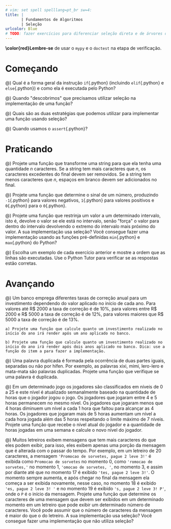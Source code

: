 ```yaml
---
# vim: set spell spelllang=pt_br sw=4:
title: |
       | Fundamentos de Algoritmos
       | Seleção
urlcolor: Blue
# TODO: fazer exercícios para diferenciar seleção direta e de árvores de seleção
---
```


**\color{red}Lembre-se** de usar o `mypy` e o `doctest` na etapa de verificação.


# Começando

@) Qual é a forma geral da instrução `if`{.python} (incluindo `elif`{.python} e `else`{.python}) e como ela é executada pelo Python?

@) Quando "descobrimos" que precisamos utilizar seleção na implementação de uma função?

@) Quais são as duas estratégias que podemos utilizar para implementar uma função usando seleção?

@) Quando usamos o `assert`{.python}?


# Praticando

@) Projete uma função que transforme uma string para que ela tenha uma quantidade $n$ caracteres. Se a string tem mais caracteres que $n$, os caracteres excedentes do final devem ser removidos. Se a string tem menos caracteres que $n$, espaços em branco devem ser adicionados no final.

@) Projete uma função que determine o sinal de um número, produzindo `-1`{.python} para valores negativos, `1`{.python} para valores positivos e `0`{.python} para o `0`{.python}.

@) Projete uma função que restrinja um valor a um determinado intervalo, isto é, devolve o valor se ele está no intervalo, senão "força" o valor para dentro do intervalo devolvendo o extremo do intervalo mais próximo do valor. A sua implementação usa seleção? Você consegue fazer uma implementação usando as funções pré-definidas `min`{.python} e `max`{.python} do Python?

@) Escolha um exemplo de cada exercício anterior e mostre a ordem que as linhas são executadas. Use o Python Tutor para verificar se as respostas estão corretas.


# Avançando

@) Um banco emprega diferentes taxas de correção anual para um investimento dependendo do valor aplicado no início de cada ano. Para valores até R$ 2000 a taxa de correção é de 10%, para valores entre R$ 2000 e R$ 5000 a taxa de correção é de 12%, para valores maiores que R$ 5000 a taxa de correção é de 13%.

    a) Projete uma função que calcule quanto um investimento realizado no início do ano irá render após um ano aplicado no banco.

    b) Projete uma função que calcule quanto um investimento realizado no início do ano irá render após dois anos aplicado no banco. Dica: use a função do item a para fazer a implementação.


@) Uma palavra duplicada é formada pela ocorrência de duas partes iguais, separadas ou não por hífen. Por exemplo, as palavras xixi, mimi, lero-lero e mata-mata são palavras duplicadas. Projete uma função que verifique se uma palavra é duplicada.

@) Em um determinado jogo os jogadores são classificados em níveis de 0 a 25 e este nível é atualizado semanalmente baseado na quantidade de horas que o jogador jogou o jogo. Os jogadores que jogaram entre 4 e 5 horas permanecem no mesmo nível. Os jogadores que jogaram menos que 4 horas diminuem um nível a cada 1 hora que faltou para alcançar as 4 horas. Os jogadores que jogaram mais de 5 horas aumentam um nível a cada hora jogada além das 5 horas respeitando o limite máximo de 7 níveis. Projete uma função que recebe o nível atual do jogador e a quantidade de horas jogadas em uma semana e calcule o novo nível do jogador.

@) Muitos letreiros exibem mensagens que tem mais caracteres do que eles podem exibir, para isso, eles exibem apenas uma porção da mensagem que é alterada com o passar do tempo. Por exemplo, em um letreiro de 20 caracteres, a mensagem `'Promocao de sorvetes, pague 2 leve 3!'` é exibida como `Promocao de sorvetes` no momento 0, como `'romocao de sorvetes,'` no momento 1, `'omocao de sorvetes, '`, no momento 3, e assim por diante até que no momento 17 é exibido `'tes, pague 2 leve 3!'`. O momento sempre aumenta, e após chegar no final da mensagem ela começa a ser exibida novamente, nesse caso, no momento 18 é exibido `'es, pague 2 leve 3! '` e no momento 19 é exibido `'s, pague 2 leve 3! P'`, onde o `P` é o início da mensagem. Projete uma função que determine os caracteres de uma mensagem que devem ser exibidos em um determinado momento em um letreiro que pode exibir um determinado número de caracteres. Você pode assumir que o número de caracteres da mensagem é maior do que o do letreiro. A sua implementação usa seleção? Você consegue fazer uma implementação que não utiliza seleção?
